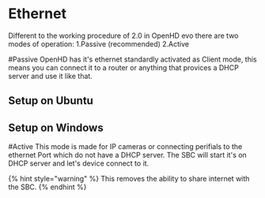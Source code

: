 # Ethernet

Different to the working procedure of 2.0 in OpenHD evo there are two modes of operation:
1.Passive (recommended)
2.Active

#Passive
OpenHD has it's ethernet standardly activated as Client mode, this means you can connect it to a router or anything that provices a DHCP server and use it like that.

## Setup on Ubuntu

## Setup on Windows

#Active
This mode is made for IP cameras or connecting perifials to the ethernet Port which do not have a DHCP server.
The SBC will start it's on DHCP server and let's device connect to it.

{% hint style="warning" %}
This removes the ability to share internet with the SBC.
{% endhint %}
